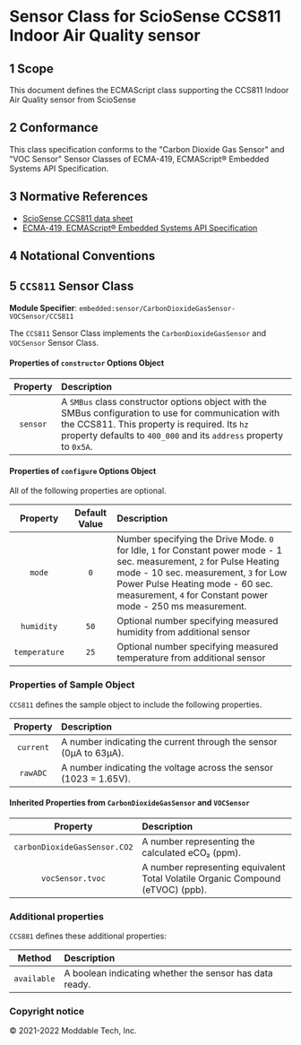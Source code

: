 
# Sensor Class for ScioSense CCS811 Indoor Air Quality sensor

## 1 Scope

This document defines the ECMAScript class supporting the CCS811 Indoor Air Quality sensor from ScioSense

## 2 Conformance

This class specification conforms to the "Carbon Dioxide Gas Sensor" and "VOC Sensor" Sensor Classes of ECMA-419, ECMAScript® Embedded Systems API Specification.

## 3 Normative References

- [ScioSense CCS811 data sheet](https://www.sciosense.com/wp-content/uploads/documents/SC-001232-DS-2-CCS811B-Datasheet-Revision-2.pdf)
- [ECMA-419, ECMAScript® Embedded Systems API Specification](https://419.ecma-international.org)

## 4 Notational Conventions

## 5 `CCS811` Sensor Class

**Module Specifier**: `embedded:sensor/CarbonDioxideGasSensor-VOCSensor/CCS811`

The `CCS811` Sensor Class implements the `CarbonDioxideGasSensor` and `VOCSensor` Sensor Class.

#### Properties of `constructor` Options Object

| Property | Description |
| :---: | :--- |
| `sensor` | A `SMBus` class constructor options object with the SMBus configuration to use for communication with the CCS811. This property is required. Its `hz` property defaults to `400_000` and its `address` property to `0x5A`.


#### Properties of `configure` Options Object

All of the following properties are optional.

| Property | Default Value | Description |
| :---: | :---: | :--- |
| `mode` | `0` | Number specifying the Drive Mode. `0` for Idle, `1` for Constant power mode - 1 sec. measurement, `2` for Pulse Heating mode - 10 sec. measurement, `3` for Low Power Pulse Heating mode - 60 sec. measurement, `4` for Constant power mode - 250 ms measurement.
| `humidity` | `50` | Optional number specifying measured humidity from additional sensor
| `temperature` | `25` | Optional number specifying measured temperature from additional sensor


### Properties of Sample Object
`CCS811` defines the sample object to include the following properties.

| Property | Description |
| :---: | :--- |
| `current` | A number indicating the current through the sensor (0μA to 63μA).
| `rawADC` | A number indicating the voltage across the sensor (1023 = 1.65V).

#### Inherited Properties from `CarbonDioxideGasSensor` and `VOCSensor`
| Property | Description |
| :---: | :--- |
| `carbonDioxideGasSensor.CO2` | A number representing the calculated eCO₂ (ppm).
| `vocSensor.tvoc` | A number representing equivalent Total Volatile Organic Compound (eTVOC) (ppb).


### Additional properties
`CCS881` defines these additional properties:

| Method | Description |
| :---: | :--- |
| `available` | A boolean indicating whether the sensor has data ready.


### Copyright notice

© 2021-2022 Moddable Tech, Inc.


